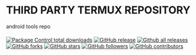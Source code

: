# THIRD PARTY TERMUX REPOSITORY

android tools repo

####

[![Package Control total downloads](https://img.shields.io/packagecontrol/dt/SwitchDictionary.svg)](https://github.com/rendiix/rendiix.github.io/dist)
[![GitHub release](https://img.shields.io/github/release/rendiix/rendiix.github.io.svg)](https://GitHub.com/rendiix/rendiix.github.io/releases/)
[![Github all releases](https://img.shields.io/github/downloads/rendiix/rendiix.github.io/total.svg)](https://GitHub.com/rendiix/rendiix.github.io/releases/)
[![GitHub forks](https://img.shields.io/github/forks/rendiix/rendiix.github.io.svg?style=social&label=Fork&maxAge=2592000)](https://GitHub.com/rendiix/rendiix.github.io/network/)
[![GitHub stars](https://img.shields.io/github/stars/rendiix/rendiix.github.io.svg?style=social&label=Star&maxAge=2592000)](https://GitHub.com/rendiix/rendiix.github.io/stargazers/)
[![GitHub followers](https://img.shields.io/github/followers/rendiix.svg?style=social&label=Follow&maxAge=2592000)](https://github.com/rendiix?tab=followers)
[![GitHub contributors](https://img.shields.io/github/contributors/rendiix/rendiix.github.io.svg)](https://GitHub.com/rendiix/rendiix.github.io/graphs/contributors/)
